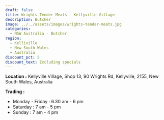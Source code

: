 ```yaml
---
draft: false
title: Wrights Tender Meats - Kellyville Village
description: Butcher
image: ../../assets/images/wrights-tender-meats.jpg
categories:
  - NSW Australia - Butcher
region:
  - Kelliville
  - New South Wales
  - Australia
discount_pct: 5
discount_text: Excluding specials
---
```

**Location :** Kellyville Village, Shop 13, 90 Wrights Rd, Kellyville, 2155, New South Wales, Australia

**Trading :** 

* Monday - Friday : 6.30 am - 6 pm
* Saturday : 7 am - 5 pm
* Sunday : 7 am - 4 pm
